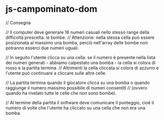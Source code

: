 # js-campominato-dom
// Consegna

// Il computer deve generare 16 numeri casuali nello stesso range della difficoltà prescelta: le bombe.
// Attenzione: nella stessa cella può essere posizionata al massimo una bomba, perciò nell'array delle bombe non potranno esserci due numeri uguali.

// In seguito l'utente clicca su una cella: se il numero è presente nella lista dei numeri generati - abbiamo calpestato una bomba - la cella si colora di rosso e la partita termina.
// Altrimenti la cella cliccata si colora di azzurro e l'utente può continuare a cliccare sulle altre celle.

// La partita termina quando il giocatore clicca su una bomba o quando raggiunge il numero massimo possibile di numeri consentiti 
// (ovvero quando ha rivelato tutte le celle che non sono bombe).

// Al termine della partita il software deve comunicare il punteggio, cioè il numero di volte che l'utente ha cliccato su una cella che non era una bomba.